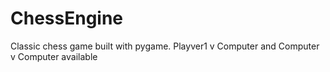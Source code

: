 # ChessEngine
Classic chess game built with pygame. Playver1 v Computer and Computer v Computer available

